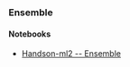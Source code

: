### Ensemble
#### Notebooks
* [Handson-ml2 -- Ensemble](https://github.com/jumbokh/nknu-class/blob/main/ML/Ensemble/07_ensemble_learning_and_random_forests.ipynb)
